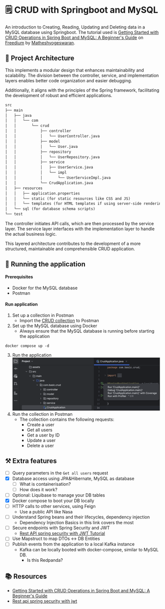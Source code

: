 # :spiral_notepad: CRUD with Springboot and MySQL

An introduction to Creating, Reading, Updating and Deleting data 
in a MySQL database using Springboot.
The tutorial used is 
[Getting Started with CRUD Operations in Spring Boot and MySQL: A Beginner's Guide](https://freedium.cfd/https://medium.com/linkit-intecs/getting-started-with-crud-operations-in-spring-boot-and-mysql-a-beginners-guide-756fd5b861d0)
on [Freedium](https://freedium.cfd/) by [Matheshyogeswaran](https://medium.com/@matheshyogeswaran).

## :pencil: Project Architecture

This implements a modular design that enhances maintainability and scalability.
The division between the controller, service, and implementation layers enables 
better code organization and easier debugging. 

Additionally, it aligns with the principles of the Spring framework, 
facilitating the development of robust and efficient applications.

```md
src
├── main
│   ├── java
│   │   └── com
│   │       └── crud
│   │           ├── controller
│   │           │   └── UserController.java
│   │           ├── model
│   │           │   └── User.java
│   │           ├── repository
│   │           │   └── UserRepository.java
│   │           ├── service
│   │           │   ├── UserService.java
│   │           │   └── impl
│   │           │       └── UserServiceImpl.java
│   │           └── CrudApplication.java
│   ├── resources
│   │   ├── application.properties
│   │   └── static (for static resources like CSS and JS)
│   │   └── templates (for HTML templates if using server-side rendering)
│   └── sql (for database schema scripts)
└── test
```

The controller initiates API calls, which are then processed by the service layer. 
The service layer interfaces with the implementation layer to handle the actual business logic. 

This layered architecture contributes to the development of a more structured, maintainable 
and comprehensible CRUD application.

## :bookmark: Running the application
#### Prerequisites
- Docker for the MySQL database
- Postman

#### Run application
1. Set up a collection in Postman
   - Import the [CRUD collection](./documents/postman-collection/CRUD.postman_collection.json) to Postman
2. Set up the MySQL database using Docker
    - Always ensure that the MySQL database is running before starting the application
```shell
docker compose up -d
```
3. Run the application![img1](./documents/assets/run-the-app.png)
4. Run the collection in Postman
    - The collection contains the following requests:
        - Create a user
        - Get all users
        - Get a user by ID
        - Update a user
        - Delete a user

## :hammer_and_pick: Extra features
- [ ] Query parameters in the `Get all users` request
- [x] Database access using JPA&Hibernate, MySQL as database
     - [ ] What is containerisation?
     - [ ] How does it work?
- [ ] Optional: Liquibase to manage your DB tables
- [x] Docker compose to boot your DB locally
- [ ] HTTP calls to other services, using Feign 
  - Use a public API like Nasa
- [ ] Understand Spring beans and their lifecycles, dependency injection 
  - Dependency Injection Basics in this link covers the most
- [ ] Secure endpoints with Spring Security and JWT
  - [Rest API spring security with JWT Tutorial](https://bootify.io/spring-security/rest-api-spring-security-with-jwt.html)
- [ ] Use Mapstruct to map DTOs <-> DB Entities
- [ ] Publish events from the application to a local Kafka instance 
  - Kafka can be locally booted with docker-compose, similar to MySQL DB.
    - Is this Redpanda?

## :books: Resources
- [Getting Started with CRUD Operations in Spring Boot and MySQL: A Beginner's Guide](https://freedium.cfd/https://medium.com/linkit-intecs/getting-started-with-crud-operations-in-spring-boot-and-mysql-a-beginners-guide-756fd5b861d0)
- [Rest api spring security with jwt](https://bootify.io/spring-security/rest-api-spring-security-with-jwt.html)
